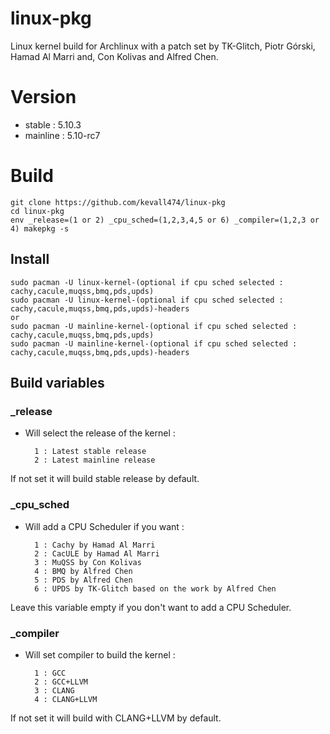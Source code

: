 # linux-pkg

Linux kernel build for Archlinux with a patch set by TK-Glitch, Piotr Górski, Hamad Al Marri and, Con Kolivas and Alfred Chen. 

# Version

- stable : 5.10.3
- mainline : 5.10-rc7

# Build 

    git clone https://github.com/kevall474/linux-pkg
    cd linux-pkg
    env _release=(1 or 2) _cpu_sched=(1,2,3,4,5 or 6) _compiler=(1,2,3 or 4) makepkg -s
    
## Install

    sudo pacman -U linux-kernel-(optional if cpu sched selected : cachy,cacule,muqss,bmq,pds,upds)
    sudo pacman -U linux-kernel-(optional if cpu sched selected : cachy,cacule,muqss,bmq,pds,upds)-headers
    or
    sudo pacman -U mainline-kernel-(optional if cpu sched selected : cachy,cacule,muqss,bmq,pds,upds)
    sudo pacman -U mainline-kernel-(optional if cpu sched selected : cachy,cacule,muqss,bmq,pds,upds)-headers

## Build variables

### _release

- Will select the release of the kernel :

        1 : Latest stable release
        2 : Latest mainline release

If not set it will build stable release by default.

### _cpu_sched

- Will add a CPU Scheduler if you want :

        1 : Cachy by Hamad Al Marri
        2 : CacULE by Hamad Al Marri
        3 : MuQSS by Con Kolivas
        4 : BMQ by Alfred Chen
        5 : PDS by Alfred Chen
        6 : UPDS by TK-Glitch based on the work by Alfred Chen

Leave this variable empty if you don't want to add a CPU Scheduler.

### _compiler

- Will set compiler to build the kernel :

        1 : GCC
        2 : GCC+LLVM
        3 : CLANG
        4 : CLANG+LLVM
        
If not set it will build with CLANG+LLVM by default.
 
